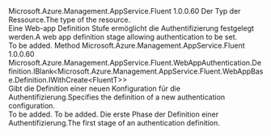 <Type Name="IWithAuthentication&lt;FluentT&gt;" FullName="Microsoft.Azure.Management.AppService.Fluent.WebAppBase.Definition.IWithAuthentication&lt;FluentT&gt;">
  <TypeSignature Language="C#" Value="public interface IWithAuthentication&lt;FluentT&gt;" />
  <TypeSignature Language="ILAsm" Value=".class public interface auto ansi abstract IWithAuthentication`1&lt;FluentT&gt;" />
  <TypeSignature Language="DocId" Value="T:Microsoft.Azure.Management.AppService.Fluent.WebAppBase.Definition.IWithAuthentication`1" />
  <TypeSignature Language="VB.NET" Value="Public Interface IWithAuthentication(Of FluentT)" />
  <TypeSignature Language="F#" Value="type IWithAuthentication&lt;'FluentT&gt; = interface" />
  <AssemblyInfo>
    <AssemblyName>Microsoft.Azure.Management.AppService.Fluent</AssemblyName>
    <AssemblyVersion>1.0.0.60</AssemblyVersion>
  </AssemblyInfo>
  <TypeParameters>
    <TypeParameter Name="FluentT" />
  </TypeParameters>
  <Interfaces />
  <Docs>
    <typeparam name="FluentT"><span data-ttu-id="a9a16-101">Der Typ der Ressource.</span><span class="sxs-lookup"><span data-stu-id="a9a16-101">The type of the resource.</span></span></typeparam>
    <summary>
            <span data-ttu-id="a9a16-102">Eine Web-app Definition Stufe ermöglicht die Authentifizierung festgelegt werden.</span><span class="sxs-lookup"><span data-stu-id="a9a16-102">A web app definition stage allowing authentication to be set.</span></span>
            </summary>
    <remarks>To be added.</remarks>
  </Docs>
  <Members>
    <Member MemberName="DefineAuthentication">
      <MemberSignature Language="C#" Value="public Microsoft.Azure.Management.AppService.Fluent.WebAppAuthentication.Definition.IBlank&lt;Microsoft.Azure.Management.AppService.Fluent.WebAppBase.Definition.IWithCreate&lt;FluentT&gt;&gt; DefineAuthentication ();" />
      <MemberSignature Language="ILAsm" Value=".method public hidebysig newslot virtual instance class Microsoft.Azure.Management.AppService.Fluent.WebAppAuthentication.Definition.IBlank`1&lt;class Microsoft.Azure.Management.AppService.Fluent.WebAppBase.Definition.IWithCreate`1&lt;!FluentT&gt;&gt; DefineAuthentication() cil managed" />
      <MemberSignature Language="DocId" Value="M:Microsoft.Azure.Management.AppService.Fluent.WebAppBase.Definition.IWithAuthentication`1.DefineAuthentication" />
      <MemberSignature Language="VB.NET" Value="Public Function DefineAuthentication () As IBlank(Of IWithCreate(Of FluentT))" />
      <MemberSignature Language="F#" Value="abstract member DefineAuthentication : unit -&gt; Microsoft.Azure.Management.AppService.Fluent.WebAppAuthentication.Definition.IBlank&lt;Microsoft.Azure.Management.AppService.Fluent.WebAppBase.Definition.IWithCreate&lt;'FluentT&gt;&gt;" Usage="iWithAuthentication.DefineAuthentication " />
      <MemberType>Method</MemberType>
      <AssemblyInfo>
        <AssemblyName>Microsoft.Azure.Management.AppService.Fluent</AssemblyName>
        <AssemblyVersion>1.0.0.60</AssemblyVersion>
      </AssemblyInfo>
      <ReturnValue>
        <ReturnType>Microsoft.Azure.Management.AppService.Fluent.WebAppAuthentication.Definition.IBlank&lt;Microsoft.Azure.Management.AppService.Fluent.WebAppBase.Definition.IWithCreate&lt;FluentT&gt;&gt;</ReturnType>
      </ReturnValue>
      <Parameters />
      <Docs>
        <summary>
            <span data-ttu-id="a9a16-103">Gibt die Definition einer neuen Konfiguration für die Authentifizierung.</span><span class="sxs-lookup"><span data-stu-id="a9a16-103">Specifies the definition of a new authentication configuration.</span></span>
            </summary>
        <returns>To be added.</returns>
        <remarks>To be added.</remarks>
        <return><span data-ttu-id="a9a16-104">Die erste Phase der Definition einer Authentifizierung.</span><span class="sxs-lookup"><span data-stu-id="a9a16-104">The first stage of an authentication definition.</span></span></return>
      </Docs>
    </Member>
  </Members>
</Type>